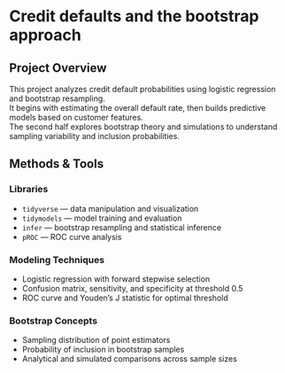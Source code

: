 # Credit defaults and the bootstrap approach

## Project Overview
This project analyzes credit default probabilities using logistic regression and bootstrap resampling.  
It begins with estimating the overall default rate, then builds predictive models based on customer features.  
The second half explores bootstrap theory and simulations to understand sampling variability and inclusion probabilities.

## Methods & Tools

### Libraries
- `tidyverse` — data manipulation and visualization  
- `tidymodels` — model training and evaluation  
- `infer` — bootstrap resampling and statistical inference  
- `pROC` — ROC curve analysis  

### Modeling Techniques
- Logistic regression with forward stepwise selection  
- Confusion matrix, sensitivity, and specificity at threshold 0.5  
- ROC curve and Youden’s J statistic for optimal threshold  

### Bootstrap Concepts
- Sampling distribution of point estimators  
- Probability of inclusion in bootstrap samples  
- Analytical and simulated comparisons across sample sizes  